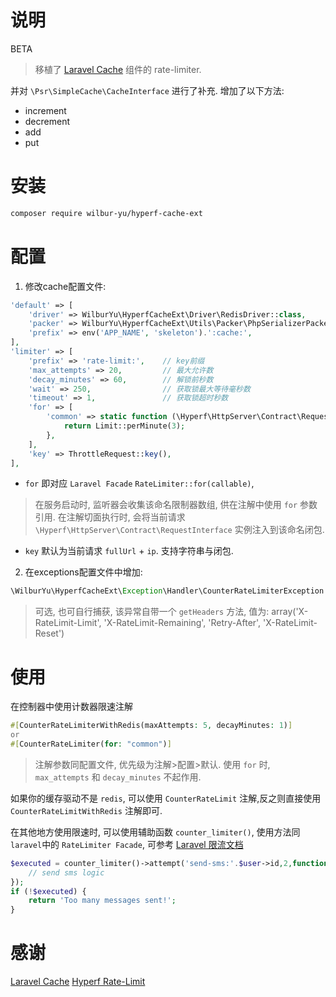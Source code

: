 # 说明

BETA

> 移植了 [Laravel Cache](https://github.com/laravel/framework) 组件的 rate-limiter.

并对 `\Psr\SimpleCache\CacheInterface` 进行了补充. 增加了以下方法:

- increment
- decrement
- add
- put

# 安装

```bash
composer require wilbur-yu/hyperf-cache-ext
```

# 配置

1. 修改cache配置文件:

```php
'default' => [
    'driver' => WilburYu\HyperfCacheExt\Driver\RedisDriver::class,
    'packer' => WilburYu\HyperfCacheExt\Utils\Packer\PhpSerializerPacker::class,
    'prefix' => env('APP_NAME', 'skeleton').':cache:',
],
'limiter' => [
    'prefix' => 'rate-limit:',    // key前缀
    'max_attempts' => 20,         // 最大允许数
    'decay_minutes' => 60,        // 解锁前秒数
    'wait' => 250,                // 获取锁最大等待毫秒数
    'timeout' => 1,               // 获取锁超时秒数
    'for' => [
        'common' => static function (\Hyperf\HttpServer\Contract\RequestInterface $request) {
            return Limit::perMinute(3);
        },
    ],
    'key' => ThrottleRequest::key(),
],
```
- `for` 即对应 `Laravel Facade` `RateLimiter::for(callable)`, 
> 在服务启动时, 监听器会收集该命名限制器数组, 供在注解中使用 `for` 参数引用. 在注解切面执行时, 会将当前请求 `\Hyperf\HttpServer\Contract\RequestInterface` 实例注入到该命名闭包.
- `key` 默认为当前请求 `fullUrl` + `ip`. 支持字符串与闭包.

2. 在exceptions配置文件中增加:

```php
\WilburYu\HyperfCacheExt\Exception\Handler\CounterRateLimiterException::class
```
> 可选, 也可自行捕获, 该异常自带一个 `getHeaders` 方法, 值为: array('X-RateLimit-Limit', 'X-RateLimit-Remaining', 'Retry-After', 'X-RateLimit-Reset')

# 使用

在控制器中使用计数器限速注解

```php
#[CounterRateLimiterWithRedis(maxAttempts: 5, decayMinutes: 1)]
or
#[CounterRateLimiter(for: "common")]
```

> 注解参数同配置文件, 优先级为注解>配置>默认.
> 使用 `for` 时, `max_attempts` 和 `decay_minutes` 不起作用.

如果你的缓存驱动不是 `redis`, 可以使用 `CounterRateLimit` 注解,反之则直接使用 `CounterRateLimitWithRedis` 注解即可.

在其他地方使用限速时, 可以使用辅助函数 `counter_limiter()`, 使用方法同 `laravel`中的 `RateLimiter Facade`, 可参考 [Laravel 限流文档](https://learnku.com/docs/laravel/8.5/current-limiting/11453)

```php
$executed = counter_limiter()->attempt('send-sms:'.$user->id,2,function(){
    // send sms logic
});
if (!$executed) {
    return 'Too many messages sent!';
}
```
# 感谢
[Laravel Cache](https://github.com/illuminate/cache)
[Hyperf Rate-Limit](https://github.com/hyperf/rate-limit)